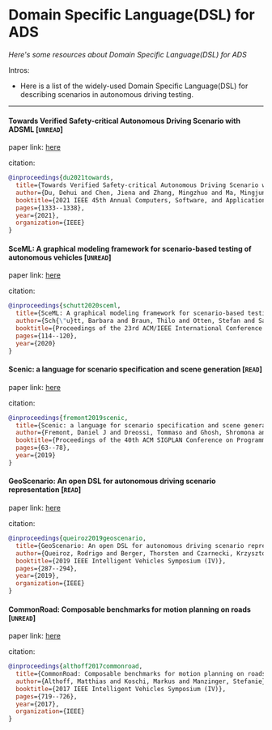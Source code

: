 # Domain Specific Language(DSL) for ADS
*Here's some resources about Domain Specific Language(DSL) for ADS*

Intros:

* Here is a list of the widely-used Domain Specific Language(DSL) for describing scenarios in autonomous driving testing.

---


#### Towards Verified Safety-critical Autonomous Driving Scenario with ADSML [`UNREAD`]

paper link: [here](https://ieeexplore.ieee.org/abstract/document/9529487/)

citation: 
```bibtex
@inproceedings{du2021towards,
  title={Towards Verified Safety-critical Autonomous Driving Scenario with ADSML},
  author={Du, Dehui and Chen, Jiena and Zhang, Mingzhuo and Ma, Mingjun},
  booktitle={2021 IEEE 45th Annual Computers, Software, and Applications Conference (COMPSAC)},
  pages={1333--1338},
  year={2021},
  organization={IEEE}
}
```

#### SceML: A graphical modeling framework for scenario-based testing of autonomous vehicles [`UNREAD`]

paper link: [here](https://arxiv.org/pdf/2102.04241)

citation: 
```bibtex
@inproceedings{schutt2020sceml,
  title={SceML: A graphical modeling framework for scenario-based testing of autonomous vehicles},
  author={Sch{\"u}tt, Barbara and Braun, Thilo and Otten, Stefan and Sax, Eric},
  booktitle={Proceedings of the 23rd ACM/IEEE International Conference on Model Driven Engineering Languages and Systems},
  pages={114--120},
  year={2020}
}
```
    
    

#### Scenic: a language for scenario specification and scene generation [`READ`]

paper link: [here](https://dl.acm.org/doi/pdf/10.1145/3314221.3314633)

citation: 
```bibtex
@inproceedings{fremont2019scenic,
  title={Scenic: a language for scenario specification and scene generation},
  author={Fremont, Daniel J and Dreossi, Tommaso and Ghosh, Shromona and Yue, Xiangyu and Sangiovanni-Vincentelli, Alberto L and Seshia, Sanjit A},
  booktitle={Proceedings of the 40th ACM SIGPLAN Conference on Programming Language Design and Implementation},
  pages={63--78},
  year={2019}
}
```
    
#### GeoScenario: An open DSL for autonomous driving scenario representation [`READ`]

paper link: [here](https://www.cse.chalmers.se/~bergert/paper/2019-iv-geoscenario.pdf)

citation: 
```bibtex
@inproceedings{queiroz2019geoscenario,
  title={GeoScenario: An open DSL for autonomous driving scenario representation},
  author={Queiroz, Rodrigo and Berger, Thorsten and Czarnecki, Krzysztof},
  booktitle={2019 IEEE Intelligent Vehicles Symposium (IV)},
  pages={287--294},
  year={2019},
  organization={IEEE}
}
```


#### CommonRoad: Composable benchmarks for motion planning on roads [`UNREAD`]

paper link: [here](https://mediatum.ub.tum.de/doc/1379638/document.pdf)

citation: 
```bibtex
@inproceedings{althoff2017commonroad,
  title={CommonRoad: Composable benchmarks for motion planning on roads},
  author={Althoff, Matthias and Koschi, Markus and Manzinger, Stefanie},
  booktitle={2017 IEEE Intelligent Vehicles Symposium (IV)},
  pages={719--726},
  year={2017},
  organization={IEEE}
}
```